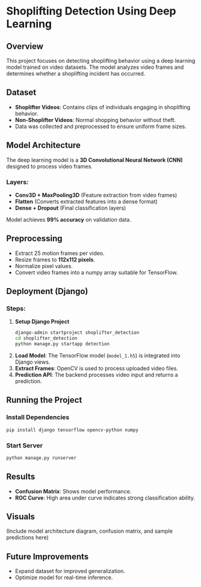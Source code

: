 # Shoplifting Detection Using Deep Learning

## Overview
This project focuses on detecting shoplifting behavior using a deep learning model trained on video datasets. The model analyzes video frames and determines whether a shoplifting incident has occurred.

## Dataset
- **Shoplifter Videos**: Contains clips of individuals engaging in shoplifting behavior.
- **Non-Shoplifter Videos**: Normal shopping behavior without theft.
- Data was collected and preprocessed to ensure uniform frame sizes.

## Model Architecture
The deep learning model is a **3D Convolutional Neural Network (CNN)** designed to process video frames.

### Layers:
- **Conv3D + MaxPooling3D** (Feature extraction from video frames)
- **Flatten** (Converts extracted features into a dense format)
- **Dense + Dropout** (Final classification layers)

Model achieves **99% accuracy** on validation data.

## Preprocessing
- Extract 25 motion frames per video.
- Resize frames to **112x112 pixels**.
- Normalize pixel values.
- Convert video frames into a numpy array suitable for TensorFlow.

## Deployment (Django)
### Steps:
1. **Setup Django Project**
   ```sh
   django-admin startproject shoplifter_detection
   cd shoplifter_detection
   python manage.py startapp detection
   ```
2. **Load Model**: The TensorFlow model (`model_1.h5`) is integrated into Django views.
3. **Extract Frames**: OpenCV is used to process uploaded video files.
4. **Prediction API**: The backend processes video input and returns a prediction.

## Running the Project
### Install Dependencies
```sh
pip install django tensorflow opencv-python numpy
```
### Start Server
```sh
python manage.py runserver
```

## Results
- **Confusion Matrix**: Shows model performance.
- **ROC Curve**: High area under curve indicates strong classification ability.

## Visuals
(Include model architecture diagram, confusion matrix, and sample predictions here)

## Future Improvements
- Expand dataset for improved generalization.
- Optimize model for real-time inference.

